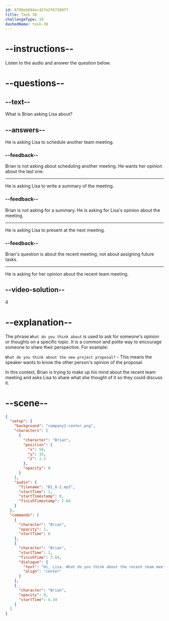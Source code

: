 ```yaml
---
id: 6798eb094ac427e2f67380f7
title: Task 38
challengeType: 19
dashedName: task-38
---
```


<!-- (Audio) Brian: Hi, Lisa. What do you think about the recent team meeting? -->

# --instructions--

Listen to the audio and answer the question below.

# --questions--

## --text--

What is Brian asking Lisa about?

## --answers--

He is asking Lisa to schedule another team meeting.

### --feedback--

Brian is not asking about scheduling another meeting. He wants her opinion about the last one.

---

He is asking Lisa to write a summary of the meeting.

### --feedback--

Brian is not asking for a summary. He is asking for Lisa's opinion about the meeting.

---

He is asking Lisa to present at the next meeting.

### --feedback--

Brian's question is about the recent meeting, not about assigning future tasks.

---

He is asking for her opinion about the recent team meeting.

## --video-solution--

4

# --explanation--

The phrase `What do you think about` is used to ask for someone's opinion or thoughts on a specific topic. It is a common and polite way to encourage someone to share their perspective. For example:

`What do you think about the new project proposal?` - This means the speaker wants to know the other person's opinion of the proposal.

In this context, Brian is trying to make up his mind about the recent team meeting and asks Lisa to share what she thought of it so they could discuss it.

# --scene--

```json
{
  "setup": {
    "background": "company2-center.png",
    "characters": [
      {
        "character": "Brian",
        "position": {
          "x": 50,
          "y": 15,
          "z": 1.2
        },
        "opacity": 0
      }
    ],
    "audio": {
      "filename": "B1_8-2.mp3",
      "startTime": 1,
      "startTimestamp": 0,
      "finishTimestamp": 2.84
    }
  },
  "commands": [
    {
      "character": "Brian",
      "opacity": 1,
      "startTime": 0
    },
    {
      "character": "Brian",
      "startTime": 1,
      "finishTime": 3.84,
      "dialogue": {
        "text": "Hi, Lisa. What do you think about the recent team meeting?",
        "align": "center"
      }
    },
    {
      "character": "Brian",
      "opacity": 0,
      "startTime": 4.34
    }
  ]
}
```
